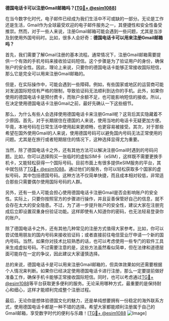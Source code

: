**德国电话卡可以注册Gmail邮箱吗？[[TG💪+ @esim1088](https://t.me/s/esim1088)]**

在当今数字化时代，电子邮件已经成为我们生活中不可或缺的一部分。无论是工作还是生活，Gmail作为全球最受欢迎的电子邮件服务之一，其便捷性和安全性备受推崇。然而，对于一些人来说，注册Gmail邮箱可能会遇到一些问题，尤其是当涉及到使用外国号码时。比如，很多人会好奇：**德国电话卡可以用来注册Gmail邮箱吗？**

首先，我们需要了解Gmail注册的基本流程。通常情况下，注册Gmail邮箱需要提供一个有效的手机号码来接收验证码短信。这个步骤是为了验证用户的身份，确保账户的安全性。因此，理论上来说，只要你的德国电话卡能够正常接收国际短信，那么它是完全可以用来注册Gmail邮箱的。

但是，在实际操作中，可能会遇到一些障碍。例如，有些国家或地区的运营商可能对发送国际短信有严格的限制，导致验证码无法顺利到达你的手机。此外，如果你使用的德国电话卡是预付费卡，而账户余额不足，也可能影响短信的接收。所以，在决定使用德国电话卡注册Gmail之前，最好先确认一下这些细节。

那么，为什么有些人会选择使用德国电话卡来注册Gmail呢？这背后其实隐藏着不少原因。首先，对于长期居住在德国的人来说，使用当地的电话卡无疑更加方便。毕竟，本地号码在日常生活中使用起来更顺畅，也更容易被接受。其次，对于那些希望在国外使用Gmail的人来说，使用德国号码可以避免国内号码无法正常使用的问题。尤其是在旅行或者短期居住的情况下，这种选择显得尤为重要。

当然，除了德国电话卡之外，还有其他方法可以解决注册Gmail时遇到的号码问题。比如，你可以选择购买一张临时的虚拟SIM卡（eSIM），这样既不需要更换手机卡，又能轻松获得一个国际号码。目前市面上有很多提供eSIM服务的平台，其中就包括了[TG💪+ @esim1088](https://t.me/s/esim1088)。通过他们的服务，你可以轻松获取多个国家的虚拟号码，其中包括德国号码。这种方法不仅简单快捷，而且成本相对较低，非常适合那些只需要偶尔使用国际号码的人群。

另外，还有一些人可能会担心使用德国电话卡注册Gmail是否会影响账户的安全性。实际上，只要你按照官方的步骤进行操作，并且妥善保管好自己的信息，就不会存在太大的安全隐患。不过，为了进一步提升账户的安全性，建议大家在注册完成后立即设置双重身份验证功能。这样即使有人知道你的密码，也无法轻易登录你的账户。

除了德国电话卡之外，还有其他几种常见的注册方式值得大家参考。比如，你可以尝试借用朋友的国内号码来接收验证码；或者直接前往电信营业厅申请一个新的国内号码。当然，如果你对技术比较熟悉的话，也可以考虑使用一些专门的软件工具来生成虚拟号码。不过需要注意的是，这些方法虽然看似简单，但在法律和道德层面可能存在一定的争议，因此建议大家谨慎选择。

总的来说，德国电话卡是可以用来注册Gmail邮箱的，但具体效果如何还需要根据个人情况来判断。如果你已经决定使用德国电话卡进行注册，那么一定要提前做好准备工作，确保手机卡能够正常接收国际短信。同时，也可以考虑通过[TG💪+ @esim1088](https://t.me/s/esim1088)等平台获取更多便利的服务。无论采用哪种方式，最重要的是保持耐心和细心，这样才能顺利完成整个注册过程。

最后，无论你是想体验德国文化的魅力，还是单纯想要拥有一份稳定的海外联系方式，使用德国电话卡都是一种不错的选择。希望大家都能顺利注册属于自己的Gmail邮箱，享受数字时代的便利与乐趣！[[TG💪+ @esim1088](https://t.me/s/esim1088) ![Image](https://i.postimg.cc/4NQfJmqS/Snipaste-2025-05-13-00-14-12.png)]